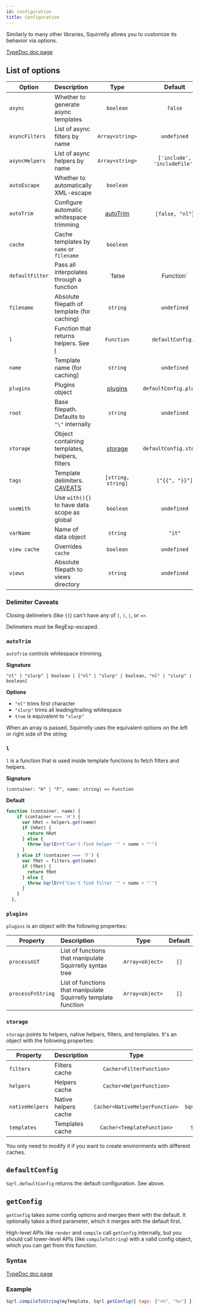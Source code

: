 ```yaml
---
id: configuration
title: Configuration
---
```


Similarly to many other libraries, Squirrelly allows you to customize its behavior via options.

[TypeDoc doc page](https://squirrellyjs.github.io/squirrelly/interfaces/_config_.sqrlconfig.html)

## List of options

| Option          | Description                                        |         Type          |           Default            | Required? |
| --------------- | :------------------------------------------------- | :-------------------: | :--------------------------: | :-------: |
| `async`         | Whether to generate async templates                |       `boolean`       |           `false`            |    Yes    |
| `asyncFilters`  | List of async filters by name                      |    `Array<string>`    |         `undefined`          |    No     |
| `asyncHelpers`  | List of async helpers by name                      |    `Array<string>`    | `['include', 'includeFile']` |    No     |
| `autoEscape`    | Whether to automatically XML-escape                |       `boolean`       |                              |    Yes    |
| `autoTrim`      | Configure automatic whitespace trimming            | [autoTrim](#autotrim) |       `[false, "nl"`]        |    Yes    |
| `cache`         | Cache templates by `name` or `filename`            |       `boolean`       |                              |    Yes    |
| `defaultFilter` | Pass all interpolates through a function           |  `false | Function`   |           `false`            |    Yes    |
| `filename`      | Absolute filepath of template (for caching)        |       `string`        |         `undefined`          |    No     |
| `l`             | Function that returns helpers. See [l](#l)         |      `Function`       |      `defaultConfig.l`       |    Yes    |
| `name`          | Template name (for caching)                        |       `string`        |         `undefined`          |    No     |
| `plugins`       | Plugins object                                     |  [plugins](#plugins)  |   `defaultConfig.plugins`    |    Yes    |
| `root`          | Base filepath. Defaults to `"\"` internally        |       `string`        |         `undefined`          |    No     |
| `storage`       | Object containing templates, helpers, filters      |  [storage](#storage)  |   `defaultConfig.storage`    |    Yes    |
| `tags`          | Template delimiters. [CAVEATS](#delimiter-caveats) |  `[string, string]`   |        `["{{", "}}"]`        |    Yes    |
| `useWith`       | Use `with(){}` to have data scope as global        |       `boolean`       |         `undefined`          |    No     |
| `varName`       | Name of data object                                |       `string`        |            `"it"`            |    Yes    |
| `view cache`    | Overrides `cache`                                  |       `boolean`       |         `undefined`          |    No     |
| `views`         | Absolute filepath to views directory               |       `string`        |         `undefined`          |    No     |

### Delimiter Caveats

Closing delimeters (like `{{`) can't have any of `(`, `)`, `|`, or `=>`.

Delimeters must be RegExp-escaped.

### `autoTrim`

`autoTrim` controls whitespace trimming.

**Signature**

`"nl" | "slurp" | boolean | ["nl" | "slurp" | boolean, "nl" | "slurp" | boolean]`

**Options**

- `"nl"` trims first character
- `"slurp"` trims all leading/trailing whitespace
- `true` is equivalent to `"slurp"`

When an array is passed, Squirrelly uses the equivalent options on the left or right side of the string

### `l`

`l` is a function that is used inside template functions to fetch filters and helpers.

**Signature**

`(container: "H" | "F", name: string) => Function`

**Default**

```js
function (container, name) {
    if (container === 'H') {
      var hRet = helpers.get(name)
      if (hRet) {
        return hRet
      } else {
        throw SqrlErr("Can't find helper '" + name + "'")
      }
    } else if (container === 'F') {
      var fRet = filters.get(name)
      if (fRet) {
        return fRet
      } else {
        throw SqrlErr("Can't find filter '" + name + "'")
      }
    }
  },
```

### `plugins`

`plugins` is an object with the following properties:

| Property          | Description                                                    |      Type       | Default |
| ----------------- | :------------------------------------------------------------- | :-------------: | :-----: |
| `processAST`      | List of functions that manipulate Squirrelly syntax tree       | `Array<object>` |  `[]`   |
| `processFnString` | List of functions that manipulate Squirrelly template function | `Array<object>` |  `[]`   |

### `storage`

`storage` points to helpers, native helpers, filters, and templates. It's an object with the following properties:

| Property        | Description          |              Type              |       Default        |
| --------------- | :------------------- | :----------------------------: | :------------------: |
| `filters`       | Filters cache        |    `Cacher<FilterFunction>`    |    `Sqrl.filters`    |
| `helpers`       | Helpers cache        |    `Cacher<HelperFunction>`    |    `Sqrl.helpers`    |
| `nativeHelpers` | Native helpers cache | `Cacher<NativeHelperFunction>` | `Sqrl.nativeHelpers` |
| `templates`     | Templates cache      |   `Cacher<TemplateFunction>`   |   `Sqrl.templates`   |

You only need to modify it if you want to create environments with different caches.

## `defaultConfig`

`Sqrl.defaultConfig` returns the default configuration. See above.

## `getConfig`

`getConfig` takes some config options and merges them with the default. It optionally takes a third parameter, which it merges with the default first.

High-level APIs like `render` and `compile` call `getConfig` internally, but you should call lower-level APIs (like `compileToString`) with a valid config object, which you can get from this function.

### Syntax

[TypeDoc doc page](https://squirrellyjs.github.io/squirrelly/modules/_config_.html#getconfig)

### Example

```js
Sqrl.compileToString(myTemplate, Sqrl.getConfig({ tags: ["<%", "%>"] }));
```
